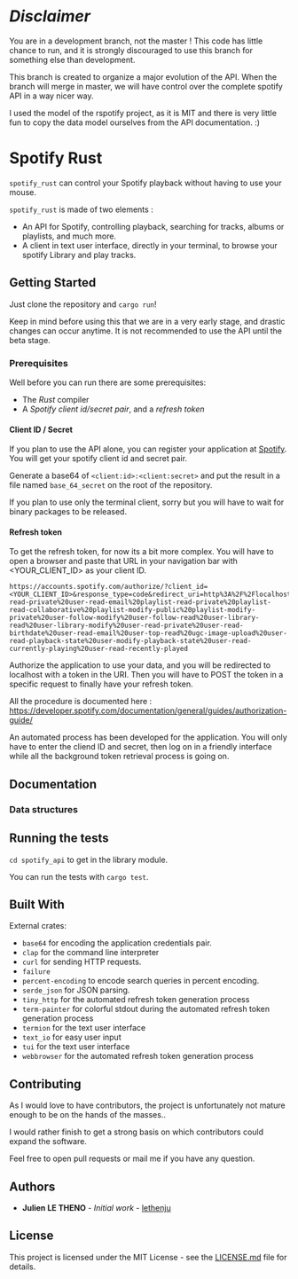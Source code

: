 # _Disclaimer_

You are in a development branch, not the master ! This code has little chance to
run, and it is strongly discouraged to use this branch for something else than
development.

This branch is created to organize a major evolution of the API. When the branch
will merge in master, we will have control over the complete spotify API in a
way nicer way.

I used the model of the rspotify project, as it is MIT and there is very little
fun to copy the data model ourselves from the API documentation. :)

# Spotify Rust

`spotify_rust` can control your Spotify playback without having to use your
mouse.

`spotify_rust` is made of two elements :

- An API for Spotify, controlling playback, searching for tracks, albums or
  playlists, and much more.
- A client in text user interface, directly in your terminal, to browse your
  spotify Library and play tracks.

## Getting Started

Just clone the repository and `cargo run`!

Keep in mind before using this that we are in a very early stage, and drastic
changes can occur anytime. It is not recommended to use the API until the beta
stage.

### Prerequisites

Well before you can run there are some prerequisites:

- The _Rust_ compiler
- A _Spotify client id/secret pair_, and a _refresh token_

#### Client ID / Secret

If you plan to use the API alone, you can register your application at
[Spotify](https://developer.spotify.com/dashboard/login). You will get your
spotify client id and secret pair.

Generate a base64 of `<client:id>:<client:secret>` and put the result in a file
named `base_64_secret` on the root of the repository.

If you plan to use only the terminal client, sorry but you will have to wait for
binary packages to be released.

#### Refresh token

To get the refresh token, for now its a bit more complex. You will have to open
a browser and paste that URL in your navigation bar with <YOUR_CLIENT_ID> as
your client ID.

```
https://accounts.spotify.com/authorize/?client_id=<YOUR_CLIENT_ID>&response_type=code&redirect_uri=http%3A%2F%2Flocalhost%2Fcallback&scope=user-read-private%20user-read-email%20playlist-read-private%20playlist-read-collaborative%20playlist-modify-public%20playlist-modify-private%20user-follow-modify%20user-follow-read%20user-library-read%20user-library-modify%20user-read-private%20user-read-birthdate%20user-read-email%20user-top-read%20ugc-image-upload%20user-read-playback-state%20user-modify-playback-state%20user-read-currently-playing%20user-read-recently-played
```

Authorize the application to use your data, and you will be redirected to
localhost with a token in the URI. Then you will have to POST the token in a
specific request to finally have your refresh token.

All the procedure is documented here :
https://developer.spotify.com/documentation/general/guides/authorization-guide/

An automated process has been developed for the application. You will only have
to enter the cliend ID and secret, then log on in a friendly interface while all
the background token retrieval process is going on.

## Documentation

### Data structures

## Running the tests

`cd spotify_api` to get in the library module.

You can run the tests with `cargo test`.

## Built With

External crates:

- `base64` for encoding the application credentials pair.
- `clap` for the command line interpreter
- `curl` for sending HTTP requests.
- `failure`
- `percent-encoding` to encode search queries in percent encoding.
- `serde_json` for JSON parsing.
- `tiny_http` for the automated refresh token generation process
- `term-painter` for colorful stdout during the automated refresh token
  generation process
- `termion` for the text user interface
- `text_io` for easy user input
- `tui` for the text user interface
- `webbrowser` for the automated refresh token generation process

## Contributing

As I would love to have contributors, the project is unfortunately not mature
enough to be on the hands of the masses..

I would rather finish to get a strong basis on which contributors could expand
the software.

Feel free to open pull requests or mail me if you have any question.

## Authors

- **Julien LE THENO** - _Initial work_ - [lethenju](https://github.com/lethenju)

## License

This project is licensed under the MIT License - see the
[LICENSE.md](LICENSE.md) file for details.
